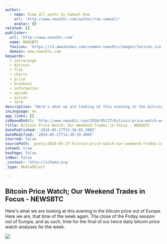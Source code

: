 ```yaml
---
author:
  - name: View all posts by Samuel Rae
    url: 'http://www.newsbtc.com/author/rae-samuel/'
    avatar: {}
related: []
publisher:
  url: 'http://www.newsbtc.com'
  name: NEWSBTC
  favicon: 'https://s3.amazonaws.com/common-newsbtc/images/favicon.ico'
  domain: www.newsbtc.com
keywords:
  - intrarange
  - bitcoin
  - flat
  - charts
  - price
  - breakout
  - information
  - upside
  - action
  - term
description: "Here's what we are looking at this evening in the bitcoin price out of Europe Here we are, that time of the week again. The close of the Friday session out of Europe, and as such, time for the final of our twice daily bitcoin price watch analyses for the week."
inLanguage: en
app_links: []
isBasedOnUrl: 'http://www.newsbtc.com/2016/05/27/bitcoin-price-watch-weekend-trades-focus/'
title: Bitcoin Price Watch; Our Weekend Trades in Focus - NEWSBTC
datePublished: '2016-05-27T15:26:05.590Z'
dateModified: '2016-05-27T14:39:19.480Z'
starred: false
sourcePath: _posts/2016-05-27-bitcoin-price-watch-our-weekend-trades-in-focus-newsbtc.md
inFeed: true
hasPage: false
inNav: false
_context: 'http://schema.org'
_type: MediaObject

---
```

<article style=""><h1>Bitcoin Price Watch; Our Weekend Trades in Focus - NEWSBTC</h1><p>Here's what we are looking at this evening in the bitcoin price out of Europe Here we are, that time of the week again. The close of the Friday session out of Europe, and as such, time for the final of our twice daily bitcoin price watch analyses for the week.</p><img src="http://s3.amazonaws.com/main-newsbtc-images/2016/05/27152942/Screen-Shot-2016-05-27-at-16.29.18.png" /></article>